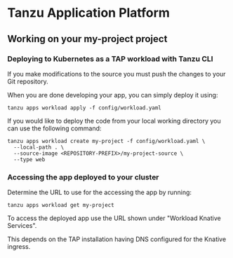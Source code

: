 # Tanzu Application Platform

## Working on your my-project project

### Deploying to Kubernetes as a TAP workload with Tanzu CLI

If you make modifications to the source you must push the changes to your Git repository.

When you are done developing your app, you can simply deploy it using:

```
tanzu apps workload apply -f config/workload.yaml
```

If you would like to deploy the code from your local working directory you can use the following command:

```
tanzu apps workload create my-project -f config/workload.yaml \
  --local-path . \
  --source-image <REPOSITORY-PREFIX>/my-project-source \
  --type web
```

### Accessing the app deployed to your cluster

Determine the URL to use for the accessing the app by running:

```
tanzu apps workload get my-project
```

To access the deployed app use the URL shown under "Workload Knative Services".

This depends on the TAP installation having DNS configured for the Knative ingress.
